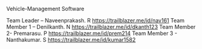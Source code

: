  Vehicle-Management Software 
 
Team Leader –
 Naveenprakash. R
 https://trailblazer.me/id/nav161
Team Member 1 –
Denilkanth. N
 https://trailblazer.me/id/dkanth123
Team Member 2- 
 Premarasu. P
 https://trailblazer.me/id/prem214
Team Member 3 -
Nanthakumar. S
 https://trailblazer.me/id/kumar1582
